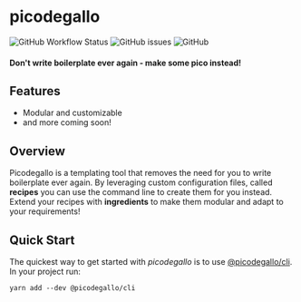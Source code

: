 # picodegallo

![GitHub Workflow Status](https://img.shields.io/github/workflow/status/dmeents/picodegallo/main?style=flat-square)
![GitHub issues](https://img.shields.io/github/issues/dmeents/picodegallo?style=flat-square)
![GitHub](https://img.shields.io/github/license/dmeents/picodegallo?style=flat-square)

#### Don't write boilerplate ever again - make some pico instead!

## Features

- Modular and customizable
- and more coming soon!

## Overview

Picodegallo is a templating tool that removes the need for you to write boilerplate ever again. By leveraging custom
configuration files, called **recipes** you can use the command line to create them for you instead. Extend your recipes
with **ingredients** to make them modular and adapt to your requirements!

## Quick Start

The quickest way to get started with _picodegallo_ is to use [@picodegallo/cli](packages/cli/README.md). In your project
run:

```shell
yarn add --dev @picodegallo/cli
```
